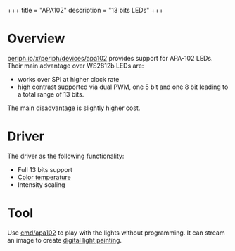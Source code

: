 +++
title = "APA102"
description = "13 bits LEDs"
+++

# Overview

[periph.io/x/periph/devices/apa102](https://periph.io/x/periph/devices/apa102)
provides support for APA-102 LEDs. Their main advantage over WS2812b LEDs are:

- works over SPI at higher clock rate
- high contrast supported via dual PWM, one 5 bit and one 8 bit leading to a
  total range of 13 bits.

The main disadvantage is slightly higher cost.


# Driver

The driver as the following functionality:

- Full 13 bits support
- [Color temperature](https://en.wikipedia.org/wiki/Color_temperature)
- Intensity scaling


# Tool

Use
[cmd/apa102](https://github.com/google/periph/blob/master/cmd/apa102/main.go) to
play with the lights without programming. It can stream an image to create
[digital light painting](https://learn.adafruit.com/dotstar-pi-painter/overview).
